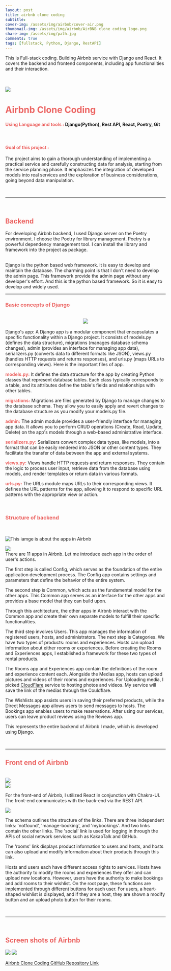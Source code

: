 ```yaml
---
layout: post
title: airbnb clone coding
subtitle:
cover-img: /assets/img/airbnb/cover-air.png
thumbnail-img: /assets/img/airbnb/AirBNB clone coding logo.png
share-img: /assets/img/path.jpg
comments: true
tags: [fullstack, Python, Django, RestAPI]
---
```


This is Full-stack coding. Building Airbnb service with Django and React. It covers the backend and frontend components, including app functionalities and their interaction.

<br>
<br>

<a href="https://github.com/Nockda/Airbnb_clone.git">
    <img class="img-concert" src="../assets/img/airbnb/1.png"/>
</a>

<br>

# **<Text style="color:EC6664"> Airbnb Clone Coding</Text>**

#### <Text style="color:EC6664"> Using Language and tools : </Text> Django(Python), Rest API, React, Poetry, Git

<br>

#### **<Text style="color:EC6664"> Goal of this project : </Text>**

The project aims to gain a thorough understanding of implementing a practical service and carefully constructing data for analysis, starting from the service planning phase. It emphasizes the integration of developed models into real services and the exploration of business considerations, going beyond data manipulation.

<br>

---

<br>

## **<Text style="color:EC6664"> Backend</Text>**

<!-- <br> -->

For developing Airbnb backend, I used Django server on the Poetry environment. I choose the Poetry for library management. Poetry is a powerful dependency management tool. I can install the library and framework into the project as package.

<br>
Django is the python based web framework. it is easy to develop and maintain the database. The charming point is that I don't need to develop the admin page. This framework provide the admin page without any developer's effort. And this is the python based framework. So it is easy to develop and widely used.

<br>

<!-- <br>
<div style="text-align:center">

<img src="../assets/img/airbnb/graph.png" width="400" height="400">
</div>

<br>

<div style="text-align:center">
<img src="../assets/img/airbnb/chart.png" width="200" height="400">
</div>

<br> -->

---

### **<Text style="color:EC6664"> Basic concepts of Django</Text>**

<br>
<div style="text-align:center">
<img src="../assets/img/airbnb/2.png">
</div>
<br>
Django's app: A Django app is a modular component that encapsulates a specific functionality within a Django project. It consists of models.py (defines the data structure), migrations (manages database schema changes), admin (provides an interface for managing app data), serializers.py (converts data to different formats like JSON), views.py (handles HTTP requests and returns responses), and urls.py (maps URLs to corresponding views). Here is the important files of app.

**<Text style="color:EC6664"> models.py:</Text>** It defines the data structure for the app by creating Python classes that represent database tables. Each class typically corresponds to a table, and its attributes define the table's fields and relationships with other tables.

**<Text style="color:EC6664"> migrations:</Text>** Migrations are files generated by Django to manage changes to the database schema. They allow you to easily apply and revert changes to the database structure as you modify your models.py file.

**<Text style="color:EC6664"> admin:</Text>** The admin module provides a user-friendly interface for managing app data. It allows you to perform CRUD operations (Create, Read, Update, Delete) on the app's models through a web-based administrative interface.

**<Text style="color:EC6664"> serializers.py:</Text>** Serializers convert complex data types, like models, into a format that can be easily rendered into JSON or other content types. They facilitate the transfer of data between the app and external systems.

**<Text style="color:EC6664"> views.py:</Text>** Views handle HTTP requests and return responses. They contain the logic to process user input, retrieve data from the database using models, and render templates or return data in various formats.

**<Text style="color:EC6664"> urls.py:</Text>** The URLs module maps URLs to their corresponding views. It defines the URL patterns for the app, allowing it to respond to specific URL patterns with the appropriate view or action.

<br>

### **<Text style="color:EC6664"> Structure of backend</Text>**

<br>

![This iamge is about the apps in Airbnb](/assets/img/airbnb/3.png)

<img src="../assets/img/airbnb/3.png">

<br>
There are 11 apps in Airbnb. Let me introduce each app in the order of user's actions.

The first step is called Config, which serves as the foundation of the entire application development process. The Config app contains settings and parameters that define the behavior of the entire system.

The second step is Common, which acts as the fundamental model for the other apps. This Common app serves as an interface for the other apps and provides a base model that they can build upon.

Through this architecture, the other apps in Airbnb interact with the Common app and create their own separate models to fulfill their specific functionalities.

The third step involves Users. This app manages the information of registered users, hosts, and administrators. The next step is Categories. We have two types of products: rooms and experiences. Hosts can upload information about either rooms or experiences. Before creating the Rooms and Experiences apps, I established a framework for these two types of rental products.

The Rooms app and Experiences app contain the definitions of the room and experience content each. Alongside the Medias app, hosts can upload pictures and videos of their rooms and experiences. For Uploading media, I picked [CloudFlare](https://www.cloudflare.com/) service to hosting photos and videos. My service will save the link of the medias through the Couldflare.

The Wishlists app assists users in saving their preferred products, while the Direct Messages app allows users to send messages to hosts. The Bookings app enables users to make reservations. After using our services, users can leave product reviews using the Reviews app.

This represents the entire backend of Airbnb I made, which is developed using Django.

<br>

---

## **<Text style="color:EC6664"> Front end of Airbnb</Text>**

<br>
<img src="../assets/img/airbnb/4.png"/>

<br>

<img src="../assets/img/airbnb/5.png"/>

<br>

For the front-end of Airbnb, I utilized React in conjunction with Chakra-UI. The front-end communicates with the back-end via the REST API.

<img src="../assets/img/airbnb/6.png"/>

The schema outlines the structure of the links. There are three independent links: 'notfound', 'manage-booking', and 'mybookings'. And two links contain the other links. The 'social' link is used for logging in through the APIs of social network services such as KakaoTalk and GitHub.

The 'rooms' link displays product information to users and hosts, and hosts can also upload and modify information about their products through this link.

Hosts and users each have different access rights to services. Hosts have the authority to modify the rooms and experiences they offer and can upload new locations. However, users have the authority to make bookings and add rooms to their wishlist. On the root page, these functions are implemented through different buttons for each user. For users, a heart-shaped wishlist is displayed, and if they are a host, they are shown a modify button and an upload photo button for their rooms.

<br>

---

<br>

## **<Text style="color:EC6664"> Screen shots of Airbnb</Text>**

<img src="../assets/img/airbnb/7.png"/>
<img src="../assets/img/airbnb/8.png"/>

<br>

[Airbnb Clone Coding GitHub Repository Link](https://github.com/Nockda/Airbnb_clone.git)
